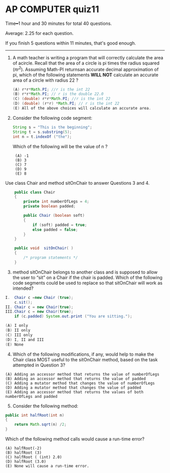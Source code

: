 # AP COMPUTER quiz11
Time&#x2501;1 hour and 30 minutes for total 40 questions.

Average: 2.25 for each question.

If you finish 5 questions within 11 minutes, that's good enough. 

---
1. A math teacher is writing a program that will correctly calculate the area of acircle. Recall that the area of a circle is pi times the radius squared ($\pi r^2$). Assuming Math-PI returnsan accurate decimal approximation of pi, which of the following statements **WILL NOT** calculate an accurate area of a circle with radius 22 ? 

    ```java
    (A) r*r*Math.PI; //r is the int 22 
    (B) r*r*Math.PI; // r is the double 22.0 
    (C) (double) r*r*Math.PI; //r is the int 22 
    (D) (double) (r*r) *Math.PI; // r is the int 22 
    (E) All of the above choices will calculate an accurate area. 
    ```
2. Consider the following code segment: 
   
   ```java
   String s = "This is the beginning";
   String t = s.substring(5);
   int n = t.indexOf ("the");  
   ```
   Which of the following will be the value of n ? 
   ```
    (A) -1 
    (B) 3 
    (C) 7
    (D) 9 
    (E) 8
   ```

Use class Chair and method sitOnChair to answer Questions 3 and 4.

```java
    public class Chair 
    {
        private int numberOfLegs = 4;
        private boolean padded; 

        public Chair (boolean soft) 
        {
            if (soft) padded = true; 
            else padded = false; 
        }
    }

    public void  sitOnChair( ) 
    {
        /* program statements */ 
    }

```

3. method sitOnChair belongs to another class and is supposed to allow the user to “sit” on a Chair if the chair is padded. Which of the following code segments could be used to replace <program statements> so that sitOnChair will work as intended?

```java
I.  Chair c =new Chair (true);
    c.sit(); 
II. Chair c = new Chair(true); 
III.Chair c = new Chair(true); 
    if (c.padded) System.out.print ("You are sitting."); 

(A) I only
(B) II only
(C) III only
(D) I, II and III
(E) None
```

4. Which of the following modifications, if any, would help to make the Chair class MOST useful to the sitOnChair method, based on the task attempted in Question 3? 

```
(A) Adding an accessor method that returns the value of numberOfLegs 
(B) Adding an accessor method that returns the value of padded 
(C) Adding a mutator method that changes the value of numberOfLegs
(D) Adding a mutator method that changes the value of padded 
(E) Adding an accessor method that returns the values of both numberOfLegs and padded 
```

5. Consider the following method: 
```java
public int halfRoot(int n)
{
    return Math.sqrt(n) /2; 
} 
```
Which of the following method calls would cause a run-time error? 
```
(A) halfRoot(-2)
(B) halfRoot (3) 
(C) halfRoot ( (int) 2.0)
(D) halfRoot (3.0) 
(E) None will cause a run-time error. 
```